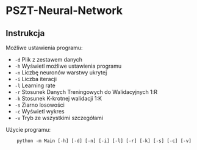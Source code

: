 # PSZT-Neural-Network
## Instrukcja
Możliwe ustawienia programu:
 - `-d` Plik z zestawem danych
 - `-h` Wyświetl możliwe ustawienia programu
 - `-n` Liczbę neuronów warstwy ukrytej
 - `-i` Liczba iteracji
 - `-l` Learning rate
 - `-r` Stosunek Danych Treningowych do Walidacyjnych 1:R
 - `-k` Stosunek K-krotnej walidacji 1:K
 - `-s` Ziarno losowości
 - `-c` Wyświetl wykres
 - `-v` Tryb ze wszystkimi szczegółami
 
 Użycie programu:
 
        python -m Main [-h] [-d] [-n] [-i] [-l] [-r] [-k] [-s] [-c] [-v]